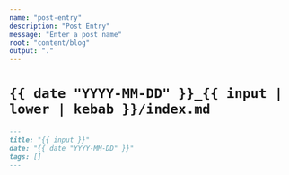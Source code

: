 ```yaml
---
name: "post-entry"
description: "Post Entry"
message: "Enter a post name"
root: "content/blog"
output: "."
---
```


# `{{ date "YYYY-MM-DD" }}_{{ input | lower | kebab }}/index.md`

```markdown
---
title: "{{ input }}"
date: "{{ date "YYYY-MM-DD" }}"
tags: []
---
```
